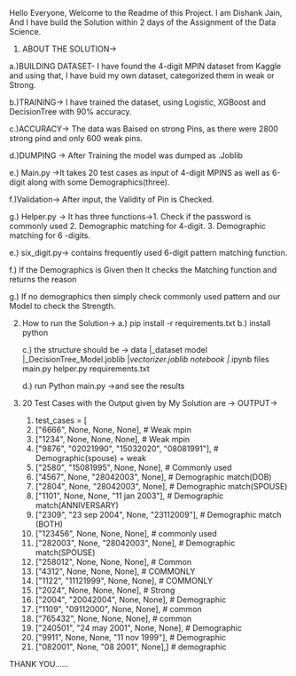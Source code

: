 Hello Everyone, Welcome to the Readme of this Project.
I am Dishank Jain, And I have build the Solution within 2 days of the Assignment of the Data Science.

1. ABOUT THE SOLUTION->
 
 a.)BUILDING DATASET-
     I have found the 4-digit MPIN dataset from Kaggle and using that, I have buid my own dataset, categorized them in weak or Strong.
 
 b.)TRAINING-> I have trained the dataset, using Logistic, XGBoost and DecisionTree with 90% accuracy.
 
 c.)ACCURACY-> The data was Baised on strong Pins, as there were 2800 strong pind and only 600 weak pins.
 
 d.)DUMPING -> After Training the model was dumped as .Joblib
 
 e.) Main.py ->It takes 20 test cases as input of 4-digit MPINS as well as 6-digit along with some Demographics(three).
 
 f.)Validation-> After input, the Validity of Pin is Checked.
 
 g.) Helper.py -> It has three functions->1. Check if the password is commonly used 
                                          2. Demographic matching for 4-digit.
                                          3. Demographic matching for 6 -digits.

 e.) six_digit.py-> contains frequently used 6-digit pattern matching function.

 f.) If the Demographics is Given then It checks the Matching function and returns the reason 

 g.) If no demographics then simply check commonly used pattern and our Model to check the Strength.


2. How to run the Solution->
   a.) pip install -r requirements.txt
   b.) install python

   c.) the structure should be ->
    data
       |_dataset
    model
       |_DecisionTree_Model.joblib
       |_vectorizer.joblib
    notebook
       |_.ipynb files
    main.py
    helper.py
    requirements.txt         
    
    d.) run Python main.py
    ->and see the results

3. 20 Test Cases with the Output given by My Solution are ->
                                                         OUTPUT->
    1. test_cases = [
    2. ["6666", None, None, None],                      # Weak mpin
    3. ["1234", None, None, None],                      # Weak mpin
    4. ["9876", "02021990", "15032020", "08081991"],    # Demographic(spouse) + weak 
    5. ["2580", "15081995", None, None],                # Commonly used
    6. ["4567", None, "28042003", None],                # Demographic match(DOB)
    7. ["2804", None, "28042003", None],                # Demographic match(SPOUSE)
    8.  ["1101", None, None, "11 jan 2003"],             # Demographic match(ANNIVERSARY) 
    9. ["2309", "23 sep 2004", None, "23112009"],       # Demographic match (BOTH)
    10. ["123456", None, None, None],                    # commonly used
    11. ["282003", None, "28042003", None],              # Demographic match(SPOUSE)
    12. ["258012", None, None, None],                    # Common 
    13. ["4312", None, None, None],                      # COMMONLY
    14. ["1122", "11121999", None, None],                # COMMONLY
    15. ["2024", None, None, None],                      # Strong
    16. ["2004", "20042004", None, None],                # Demographic 
    17. ["1109", "09112000", None, None],                # common
    18. ["765432", None, None, None],                    # common
    19. ["240501", "24 may 2001", None, None],           # Demographic
    20. ["9911", None, None, "11 nov 1999"],             # Demographic
    21. ["082001", None, "08 2001", None],]               # demographic 


THANK YOU......

